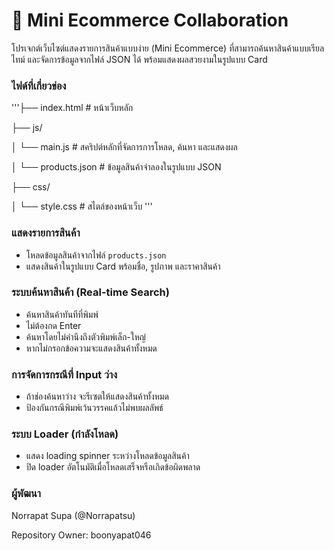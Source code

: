 # 🛒 Mini Ecommerce Collaboration

โปรเจกต์เว็บไซต์แสดงรายการสินค้าแบบง่าย (Mini Ecommerce) ที่สามารถค้นหาสินค้าแบบเรียลไทม์ และจัดการข้อมูลจากไฟล์ JSON ได้ พร้อมแสดงผลสวยงามในรูปแบบ Card

###  ไฟด์ที่เกี่ยวข่อง
'''├── index.html # หน้าเว็บหลัก

├── js/

│ └── main.js # สคริปต์หลักที่จัดการการโหลด, ค้นหา และแสดงผล

│ └── products.json # ข้อมูลสินค้าจำลองในรูปแบบ JSON

├── css/

│ └── style.css # สไตล์ของหน้าเว็บ
'''
###  แสดงรายการสินค้า
- โหลดข้อมูลสินค้าจากไฟล์ `products.json`
- แสดงสินค้าในรูปแบบ Card พร้อมชื่อ, รูปภาพ และราคาสินค้า

###  ระบบค้นหาสินค้า (Real-time Search)
- ค้นหาสินค้าทันทีที่พิมพ์
- ไม่ต้องกด Enter
- ค้นหาโดยไม่คำนึงถึงตัวพิมพ์เล็ก-ใหญ่
- หากไม่กรอกข้อความจะแสดงสินค้าทั้งหมด

###  การจัดการกรณีที่ Input ว่าง
- ถ้าช่องค้นหาว่าง จะรีเซตให้แสดงสินค้าทั้งหมด
- ป้องกันกรณีพิมพ์เว้นวรรคแล้วไม่พบผลลัพธ์

###  ระบบ Loader (กำลังโหลด)
- แสดง loading spinner ระหว่างโหลดข้อมูลสินค้า
- ปิด loader อัตโนมัติเมื่อโหลดเสร็จหรือเกิดข้อผิดพลาด

### ผู้พัฒนา
Norrapat Supa (@Norrapatsu)

Repository Owner: boonyapat046

